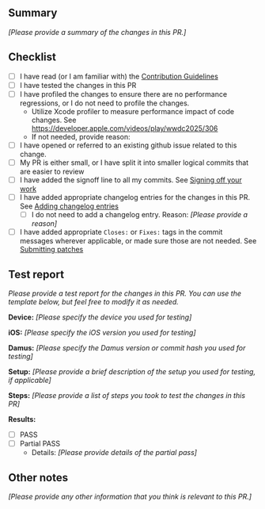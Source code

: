 ## Summary

_[Please provide a summary of the changes in this PR.]_

## Checklist

- [ ] I have read (or I am familiar with) the [Contribution Guidelines](../docs/CONTRIBUTING.md)
- [ ] I have tested the changes in this PR
- [ ] I have profiled the changes to ensure there are no performance regressions, or I do not need to profile the changes.
    - Utilize Xcode profiler to measure performance impact of code changes. See https://developer.apple.com/videos/play/wwdc2025/306
    - If not needed, provide reason:
- [ ] I have opened or referred to an existing github issue related to this change.
- [ ] My PR is either small, or I have split it into smaller logical commits that are easier to review
- [ ] I have added the signoff line to all my commits. See [Signing off your work](../docs/CONTRIBUTING.md#sign-your-work---the-developers-certificate-of-origin)
- [ ] I have added appropriate changelog entries for the changes in this PR. See [Adding changelog entries](../docs/CONTRIBUTING.md#add-changelog-changed-changelog-fixed-etc)
    - [ ] I do not need to add a changelog entry. Reason: _[Please provide a reason]_
- [ ] I have added appropriate `Closes:` or `Fixes:` tags in the commit messages wherever applicable, or made sure those are not needed. See [Submitting patches](https://github.com/damus-io/damus/blob/master/docs/CONTRIBUTING.md#submitting-patches)

## Test report

_Please provide a test report for the changes in this PR. You can use the template below, but feel free to modify it as needed._

**Device:** _[Please specify the device you used for testing]_

**iOS:** _[Please specify the iOS version you used for testing]_

**Damus:** _[Please specify the Damus version or commit hash you used for testing]_

**Setup:** _[Please provide a brief description of the setup you used for testing, if applicable]_

**Steps:** _[Please provide a list of steps you took to test the changes in this PR]_

**Results:**
- [ ] PASS
- [ ] Partial PASS
  - Details: _[Please provide details of the partial pass]_

## Other notes

_[Please provide any other information that you think is relevant to this PR.]_
